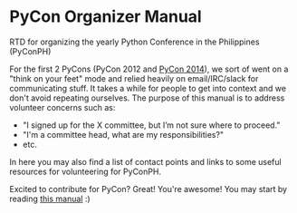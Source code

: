 # PyCon Organizer Manual

RTD for organizing the yearly Python Conference in the Philippines (PyConPH)

For the first 2 PyCons (PyCon 2012 and [PyCon 2014](http://pycon-2014.python.ph/)), we sort of went on a "think on your feet" mode and relied heavily on email/IRC/slack for communicating stuff. It takes a while for people to get into context and we don't avoid repeating ourselves. The purpose of this manual is to address volunteer concerns such as:

- "I signed up for the X committee, but I’m not sure where to proceed."
- "I'm a committee head, what are my responsibilities?"
- etc.

In here you may also find a list of contact points and links to some useful resources for volunteering for PyConPH.

Excited to contribute for PyCon? Great! You're awesome! You may start by reading [this manual](https://github.com/pythonph/pycon-organizer-manual/wiki) :)